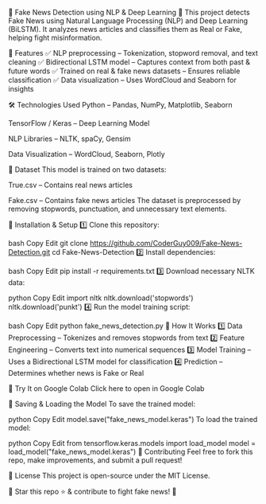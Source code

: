 📰 Fake News Detection using NLP & Deep Learning
🚀 This project detects Fake News using Natural Language Processing (NLP) and Deep Learning (BiLSTM). It analyzes news articles and classifies them as Real or Fake, helping fight misinformation.

📌 Features
✅ NLP preprocessing – Tokenization, stopword removal, and text cleaning
✅ Bidirectional LSTM model – Captures context from both past & future words
✅ Trained on real & fake news datasets – Ensures reliable classification
✅ Data visualization – Uses WordCloud and Seaborn for insights

🛠️ Technologies Used
Python – Pandas, NumPy, Matplotlib, Seaborn

TensorFlow / Keras – Deep Learning Model

NLP Libraries – NLTK, spaCy, Gensim

Data Visualization – WordCloud, Seaborn, Plotly

📂 Dataset
This model is trained on two datasets:

True.csv – Contains real news articles

Fake.csv – Contains fake news articles
The dataset is preprocessed by removing stopwords, punctuation, and unnecessary text elements.

🚀 Installation & Setup
1️⃣ Clone this repository:

bash
Copy
Edit
git clone https://github.com/CoderGuy009/Fake-News-Detection.git
cd Fake-News-Detection
2️⃣ Install dependencies:

bash
Copy
Edit
pip install -r requirements.txt
3️⃣ Download necessary NLTK data:

python
Copy
Edit
import nltk
nltk.download('stopwords')
nltk.download('punkt')
4️⃣ Run the model training script:

bash
Copy
Edit
python fake_news_detection.py
🎯 How It Works
1️⃣ Data Preprocessing – Tokenizes and removes stopwords from text
2️⃣ Feature Engineering – Converts text into numerical sequences
3️⃣ Model Training – Uses a Bidirectional LSTM model for classification
4️⃣ Prediction – Determines whether news is Fake or Real

🔗 Try It on Google Colab
Click here to open in Google Colab

📌 Saving & Loading the Model
To save the trained model:

python
Copy
Edit
model.save("fake_news_model.keras")
To load the trained model:

python
Copy
Edit
from tensorflow.keras.models import load_model
model = load_model("fake_news_model.keras")
🤝 Contributing
Feel free to fork this repo, make improvements, and submit a pull request!

📜 License
This project is open-source under the MIT License.

📌 Star this repo ⭐ & contribute to fight fake news! 🚀
